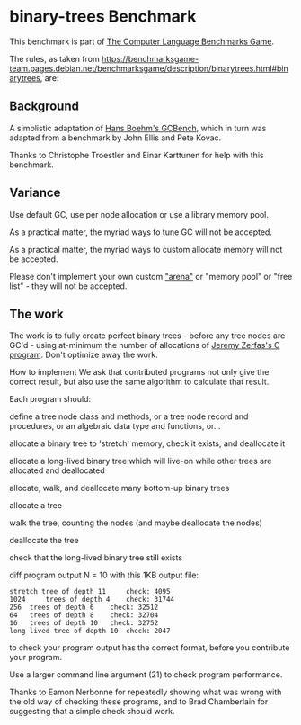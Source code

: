 # binary-trees Benchmark

This benchmark is part of [The Computer Language Benchmarks Game](https://benchmarksgame-team.pages.debian.net/benchmarksgame/).

The rules, as taken from https://benchmarksgame-team.pages.debian.net/benchmarksgame/description/binarytrees.html#binarytrees, are:

## Background
A simplistic adaptation of [Hans Boehm's GCBench](http://hboehm.info/gc/gc_bench/), which in turn was adapted from a benchmark by John Ellis and Pete Kovac.

Thanks to Christophe Troestler and Einar Karttunen for help with this benchmark.

## Variance
Use default GC, use per node allocation or use a library memory pool.

As a practical matter, the myriad ways to tune GC will not be accepted.

As a practical matter, the myriad ways to custom allocate memory will not be accepted.

Please don't implement your own custom ["arena"](http://www.stroustrup.com/bs_faq2.html#placement-delete) or "memory pool" or "free list" - they will not be accepted.

## The work
The work is to fully create perfect binary trees - before any tree nodes are GC'd - using at-minimum the number of allocations of [Jeremy Zerfas's C program](https://benchmarksgame-team.pages.debian.net/benchmarksgame/program/binarytrees-gcc-3.html). Don't optimize away the work.

How to implement
We ask that contributed programs not only give the correct result, but also use the same algorithm to calculate that result.

Each program should:

define a tree node class and methods, or a tree node record and procedures, or an algebraic data type and functions, or…

allocate a binary tree to 'stretch' memory, check it exists, and deallocate it

allocate a long-lived binary tree which will live-on while other trees are allocated and deallocated

allocate, walk, and deallocate many bottom-up binary trees

allocate a tree

walk the tree, counting the nodes (and maybe deallocate the nodes)

deallocate the tree

check that the long-lived binary tree still exists

diff program output N = 10 with this 1KB output file:
```
stretch tree of depth 11	 check: 4095
1024	 trees of depth 4	 check: 31744
256	 trees of depth 6	 check: 32512
64	 trees of depth 8	 check: 32704
16	 trees of depth 10	 check: 32752
long lived tree of depth 10	 check: 2047
```
to check your program output has the correct format, before you contribute your program.

Use a larger command line argument (21) to check program performance.

Thanks to Eamon Nerbonne for repeatedly showing what was wrong with the old way of checking these programs, and to Brad Chamberlain for suggesting that a simple check should work.